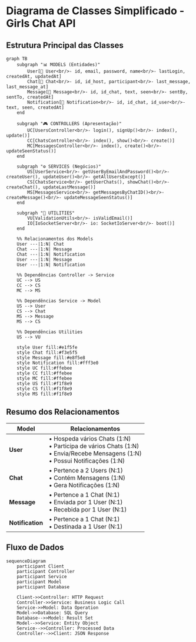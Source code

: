 # Diagrama de Classes Simplificado - Girls Chat API

## Estrutura Principal das Classes

```mermaid
graph TB
    subgraph "📊 MODELS (Entidades)"
        User[👤 User<br/>- id, email, password, name<br/>- lastLogin, createdAt, updatedAt]
        Chat[💬 Chat<br/>- id, id_host, participant<br/>- last_message, last_message_at]
        Message[📝 Message<br/>- id, id_chat, text, seen<br/>- sentBy, sentTo, createdAt]
        Notification[🔔 Notification<br/>- id, id_chat, id_user<br/>- text, seen, createdAt]
    end

    subgraph "🎮 CONTROLLERS (Apresentação)"
        UC[UsersController<br/>- login(), signUp()<br/>- index(), update()]
        CC[ChatsController<br/>- index(), show()<br/>- create()]
        MC[MessagesController<br/>- index(), create()<br/>- updateSeenStatus()]
    end

    subgraph "⚙️ SERVICES (Negócios)"
        US[UserService<br/>- getUserByEmailAndPassword()<br/>- createUser(), updateUser()<br/>- getAllUsersExcept()]
        CS[ChatsService<br/>- getUserChats(), showChat()<br/>- createChat(), updateLastMessage()]
        MS[MessagesService<br/>- getMessagesByChatID()<br/>- createMessage()<br/>- updateMessageSeenStatus()]
    end

    subgraph "🔧 UTILITIES"
        VU[ValidationUtils<br/>- isValidEmail()]
        IO[IoSocketServer<br/>- io: SocketIoServer<br/>- boot()]
    end

    %% Relacionamentos dos Models
    User ---|1:N| Chat
    Chat ---|1:N| Message
    Chat ---|1:N| Notification
    User ---|1:N| Message
    User ---|1:N| Notification

    %% Dependências Controller -> Service
    UC --> US
    CC --> CS
    MC --> MS

    %% Dependências Service -> Model
    US --> User
    CS --> Chat
    MS --> Message
    MS --> CS

    %% Dependências Utilities
    US --> VU

    style User fill:#e1f5fe
    style Chat fill:#f3e5f5
    style Message fill:#e8f5e8
    style Notification fill:#fff3e0
    style UC fill:#ffebee
    style CC fill:#ffebee
    style MC fill:#ffebee
    style US fill:#f1f8e9
    style CS fill:#f1f8e9
    style MS fill:#f1f8e9
```

## Resumo dos Relacionamentos

| Model | Relacionamentos |
|-------|----------------|
| **User** | • Hospeda vários Chats (1:N)<br/>• Participa de vários Chats (1:N)<br/>• Envia/Recebe Mensagens (1:N)<br/>• Possui Notificações (1:N) |
| **Chat** | • Pertence a 2 Users (N:1)<br/>• Contém Mensagens (1:N)<br/>• Gera Notificações (1:N) |
| **Message** | • Pertence a 1 Chat (N:1)<br/>• Enviada por 1 User (N:1)<br/>• Recebida por 1 User (N:1) |
| **Notification** | • Pertence a 1 Chat (N:1)<br/>• Destinada a 1 User (N:1) |

## Fluxo de Dados

```mermaid
sequenceDiagram
    participant Client
    participant Controller
    participant Service
    participant Model
    participant Database

    Client->>Controller: HTTP Request
    Controller->>Service: Business Logic Call
    Service->>Model: Data Operation
    Model->>Database: SQL Query
    Database-->>Model: Result Set
    Model-->>Service: Entity Object
    Service-->>Controller: Processed Data
    Controller-->>Client: JSON Response
```